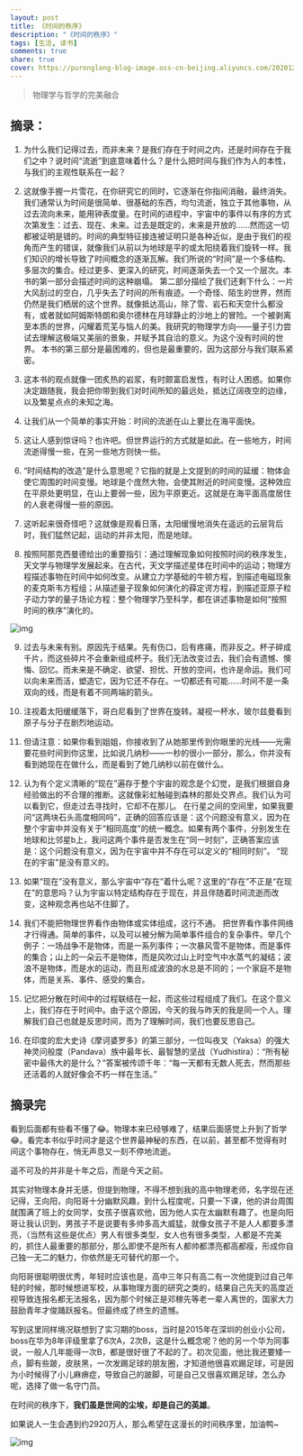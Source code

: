 ```yaml
---
layout: post
title: 《时间的秩序》
description: "《时间的秩序》"
tags: [生活, 读书]
comments: true
share: true
cover: https://puronglong-blog-image.oss-cn-beijing.aliyuncs.com/20201201094700.png
---
```


> 物理学与哲学的完美融合

<!-- more -->

## 摘录：

1. 为什么我们记得过去，而非未来？是我们存在于时间之内，还是时间存在于我们之中？说时间“流逝”到底意味着什么？是什么把时间与我们作为人的本性，与我们的主观性联系在一起？

2. 这就像手握一片雪花，在你研究它的同时，它逐渐在你指间消融，最终消失。我们通常认为时间是很简单、很基础的东西，均匀流逝，独立于其他事物，从过去流向未来，能用钟表度量。在时间的进程中，宇宙中的事件以有序的方式次第发生：过去、现在、未来。过去是既定的，未来是开放的……然而这一切都被证明是错的。时间的典型特征接连被证明只是各种近似，是由于我们的视角而产生的错误，就像我们从前以为地球是平的或太阳绕着我们旋转一样。我们知识的增长导致了时间概念的逐渐瓦解。我们所说的“时间”是一个多结构、多层次的集合。经过更多、更深入的研究，时间逐渐失去一个又一个层次。本书的第一部分会描述时间的这种崩塌。 第二部分描绘了我们还剩下什么：一片大风刮过的空白，几乎失去了时间的所有痕迹。一个奇怪、陌生的世界，然而仍然是我们栖居的这个世界。就像抵达高山，除了雪、岩石和天空什么都没有，或者就如阿姆斯特朗和奥尔德林在月球静止的沙地上的冒险。一个被剥离至本质的世界，闪耀着荒芜与恼人的美。我研究的物理学方向——量子引力尝试去理解这极端又美丽的景象，并赋予其自洽的意义。为这个没有时间的世界。 本书的第三部分是最困难的，但也是最重要的，因为这部分与我们联系紧密。

3. 这本书的观点就像一团炙热的岩浆，有时颇富启发性，有时让人困惑。如果你决定跟随我，我会把你带到我们对时间所知的最远处，抵达辽阔夜空的边缘，以及繁星点点的未知之海。

4. 让我们从一个简单的事实开始：时间的流逝在山上要比在海平面快。

5. 这让人感到惊讶吗？也许吧。但世界运行的方式就是如此。在一些地方，时间流逝得慢一些，在另一些地方则快一些。

6. “时间结构的改造”是什么意思呢？它指的就是上文提到的时间的延缓：物体会使它周围的时间变慢。地球是个庞然大物，会使其附近的时间变慢。这种效应在平原处更明显，在山上要弱一些，因为平原更近。这就是在海平面高度居住的人衰老得慢一些的原因。

7. 这听起来很奇怪吧？这就像是观看日落，太阳缓慢地消失在遥远的云层背后时，我们猛然记起，运动的并非太阳，而是地球。

8. 按照阿那克西曼德给出的重要指引：通过理解现象如何按照时间的秩序发生，天文学与物理学发展起来。在古代，天文学描述星体在时间中的运动；物理方程描述事物在时间中如何改变。从建立力学基础的牛顿方程，到描述电磁现象的麦克斯韦方程组；从描述量子现象如何演化的薛定谔方程，到描述亚原子粒子动力学的量子场论方程：整个物理学乃至科学，都在讲述事物是如何“按照时间的秩序”演化的。

![img](https://puronglong-blog-image.oss-cn-beijing.aliyuncs.com/20201201102425.png)

9. 过去与未来有别。原因先于结果。先有伤口，后有疼痛，而非反之。杯子碎成千片，而这些碎片不会重新组成杯子。我们无法改变过去，我们会有遗憾、懊悔、回忆。而未来是不确定、欲望、担忧、开放的空间，也许是命运。我们可以向未来而活，塑造它，因为它还不存在。一切都还有可能……时间不是一条双向的线，而是有着不同两端的箭头。

10. 注视着太阳缓缓落下，哥白尼看到了世界在旋转。凝视一杯水，玻尔兹曼看到原子与分子在剧烈地运动。

11. 但请注意：如果你看到姐姐，你接收到了从她那里传到你眼里的光线——光需要花些时间到你这里，比如说几纳秒——一秒的很小一部分，那么，你并没有看到她现在在做什么，而是看到了她几纳秒以前在做什么。

12. 认为有个定义清晰的“现在”遍存于整个宇宙的观念是个幻觉，是我们根据自身经验做出的不合理的推断。这就像彩虹触碰到森林的那处交界点。我们认为可以看到它，但走过去寻找时，它却不在那儿。 在行星之间的空间里，如果我要问“这两块石头高度相同吗”，正确的回答应该是：这个问题没有意义，因为在整个宇宙中并没有关于“相同高度”的统一概念。如果有两个事件，分别发生在地球和比邻星b上，我问这两个事件是否发生在“同一时刻”，正确答案应该是：这个问题没有意义，因为在宇宙中并不存在可以定义的“相同时刻”。 “现在的宇宙”是没有意义的。

13. 如果“现在”没有意义，那么宇宙中“存在”着什么呢？这里的“存在”不正是“在现在”的意思吗？认为宇宙以特定结构存在于现在，并且伴随着时间流逝而改变，这种观念再也站不住脚了。

14. 我们不能把物理世界看作由物体或实体组成，这行不通。 把世界看作事件网络才行得通。简单的事件，以及可以被分解为简单事件组合的复杂事件。举几个例子：一场战争不是物体，而是一系列事件；一次暴风雪不是物体，而是事件的集合；山上的一朵云不是物体，而是风吹过山上时空气中水蒸气的凝结；波浪不是物体，而是水的运动，而且形成波浪的水总是不同的；一个家庭不是物体，而是关系、事件、感受的集合。

15. 记忆把分散在时间中的过程联结在一起，而这些过程组成了我们。在这个意义上，我们存在于时间中。由于这个原因，今天的我与昨天的我是同一个人。理解我们自己也就是反思时间，而为了理解时间，我们也要反思自己。 

16. 在印度的宏大史诗《摩诃婆罗多》的第三部分，一位叫夜叉（Yaksa）的强大神灵问般度（Pandava）族中最年长、最智慧的坚战（Yudhistira）：“所有秘密中最伟大的是什么？”答案被传颂千年：“每一天都有无数人死去，然而那些还活着的人就好像会不朽一样在生活。”

## 摘录完

看到后面都有些看不懂了😂。物理本来已经够难了，结果后面感觉上升到了哲学😂。看完本书似乎时间才是这个世界最神秘的东西，在以前，甚至都不觉得有时间这个事物存在，悄无声息又一刻不停地流逝。

遥不可及的并非是十年之后，而是今天之前。

其实对物理本身并无感，但提到物理，不得不想到我的高中物理老师，名字现在还记得，王向阳，向阳哥十分幽默风趣，到什么程度呢，只要一下课，他的讲台周围就围满了班上的女同学，女孩子很喜欢他，因为他人实在太幽默有趣了。也是向阳哥让我认识到，男孩子不是说要有多帅多高大威猛，就像女孩子不是人人都要多漂亮，（当然有这些是优点）男人有很多类型，女人也有很多类型，人都是不完美的，抓住人最重要的那部分，那么即使不是所有人都帅都漂亮都高都瘦，形成你自己独一无二的魅力，你依然是无可替代的那一个。

向阳哥很聪明很优秀，年轻时应该也是，高中三年只有高二有一次他提到过自己年轻的时候，那时候想进军校，从事物理方面的研究之类的，结果自己先天的高度近视导致连报名都无法报名，因为那个时候正是邓稼先等老一辈人离世的，国家大力鼓励青年才俊踊跃报名。但最终成了终生的遗憾。

写到这里同样境况联想到了实习期的boss，当时是2015年在深圳的创业小公司，boss在华为8年评级里拿了6次A，2次B，这是什么概念呢？他的另一个华为同事说，一般人几年能得一次B，都是很好很了不起的了。初次见面，他比我还要矮一点，脚有些跛，皮肤黑，一次发踢足球的朋友圈，才知道他很喜欢踢足球，可是因为小时候得了小儿麻痹症，导致自己的跛脚，可是自己又很喜欢踢足球，怎么办呢，选择了做一名守门员。

在时间的秩序下，**我们虽是世间的尘埃，却是自己的英雄**。

如果说人一生会遇到约2920万人，那么希望在这漫长的时间秩序里，加油鸭~

![img](https://puronglong-blog-image.oss-cn-beijing.aliyuncs.com/20201201113530.png)
